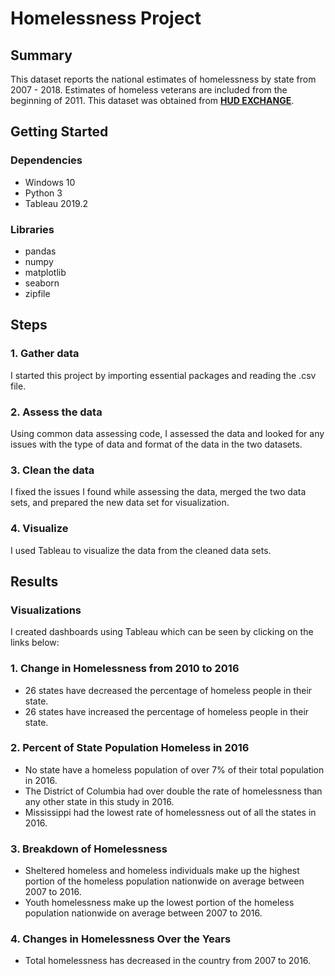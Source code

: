 # Homelessness Project

## Summary
This dataset reports the national estimates of homelessness by state from 2007 - 2018. Estimates of homeless veterans are included from the beginning of 2011. This dataset was obtained from [**HUD EXCHANGE**](https://www.hudexchange.info/resource/3031/pit-and-hic-data-since-2007/).

## Getting Started
### Dependencies
- Windows 10
- Python 3
- Tableau 2019.2

### Libraries
- pandas
- numpy
- matplotlib
- seaborn
- zipfile

## Steps
### 1. Gather data
I started this project by importing essential packages and reading the .csv file. 

### 2. Assess the data 
Using common data assessing code, I assessed the data and looked for any issues with the type of data and format of the data in the two datasets. 

### 3. Clean the data
I fixed the issues I found while assessing the data, merged the two data sets, and prepared the new data set for visualization.

### 4. Visualize
I used Tableau to visualize the data from the cleaned data sets.

## Results
### Visualizations
I created dashboards using Tableau which can be seen by clicking on the links below:

### 1. Change in Homelessness from 2010 to 2016
- 26 states have decreased the percentage of homeless people in their state.
- 26 states have increased the percentage of homeless people in their state.

### 2. Percent of State Population Homeless in 2016
- No state have a homeless population of over 7% of their total population in 2016.
- The District of Columbia had over double the rate of homelessness than any other state in this study in 2016.
- Mississippi had the lowest rate of homelessness out of all the states in 2016.

### 3. Breakdown of Homelessness
- Sheltered homeless and homeless individuals make up the highest portion of the homeless population nationwide on average between 2007 to 2016.
- Youth homelessness make up the lowest portion of the homeless population nationwide on average between 2007 to 2016.

### 4. Changes in Homelessness Over the Years
- Total homelessness has decreased in the country from 2007 to 2016.
